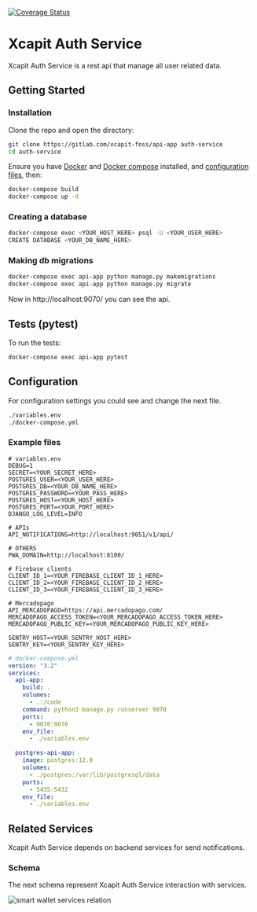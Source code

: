 [![Coverage Status](https://coveralls.io/repos/gitlab/xcapit-foss/api-app/badge.svg?branch=HEAD)](https://coveralls.io/gitlab/xcapit-foss/api-app?branch=HEAD)
# Xcapit Auth Service

Xcapit Auth Service is a rest api that manage all user related data. 

## Getting Started

### Installation

Clone the repo and open the directory:

```sh
git clone https://gitlab.com/xcapit-foss/api-app auth-service
cd auth-service
```

Ensure you have [Docker](https://www.docker.com/) and [Docker compose](https://docs.docker.com/compose/install/)
installed, and [configuration files](#configuration), then:

```sh
docker-compose build
docker-compose up -d
```

### Creating a database

```sh
docker-compose exec <YOUR_HOST_HERE> psql -U <YOUR_USER_HERE>
CREATE DATABASE <YOUR_DB_NAME_HERE>
```

### Making db migrations

```sh
docker-compose exec api-app python manage.py makemigrations 
docker-compose exec api-app python manage.py migrate
```

Now in http://localhost:9070/ you can see the api.

## Tests (pytest)

To run the tests:

```sh
docker-compose exec api-app pytest
```

<h2 id="configuration">Configuration</h2>
For configuration settings you could see and change the next file.

```sh
./variables.env
./docker-compose.yml
```

### Example files

```dotenv
# variables.env
DEBUG=1
SECRET=<YOUR_SECRET_HERE>
POSTGRES_USER=<YOUR_USER_HERE>
POSTGRES_DB=<YOUR_DB_NAME_HERE>
POSTGRES_PASSWORD=<YOUR_PASS_HERE>
POSTGRES_HOST=<YOUR_HOST_HERE>
POSTGRES_PORT=<YOUR_PORT_HERE>
DJANGO_LOG_LEVEL=INFO

# APIs
API_NOTIFICATIONS=http://localhost:9051/v1/api/

# OTHERS
PWA_DOMAIN=http://localhost:8100/

# Firebase clients
CLIENT_ID_1=<YOUR_FIREBASE_CLIENT_ID_1_HERE>
CLIENT_ID_2=<YOUR_FIREBASE_CLIENT_ID_2_HERE>
CLIENT_ID_3=<YOUR_FIREBASE_CLIENT_ID_3_HERE>

# Mercadopago
API_MERCADOPAGO=https://api.mercadopago.com/
MERCADOPAGO_ACCESS_TOKEN=<YOUR_MERCADOPAGO_ACCESS_TOKEN_HERE>
MERCADOPAGO_PUBLIC_KEY=<YOUR_MERCADOPAGO_PUBLIC_KEY_HERE>

SENTRY_HOST=<YOUR_SENTRY_HOST_HERE>
SENTRY_KEY=<YOUR_SENTRY_KEY_HERE>
```

```yaml
# docker-compose.yml
version: "3.2"
services:
  api-app:
    build: .
    volumes:
      - .:/code
    command: python3 manage.py runserver 9070
    ports:
      - 9070:9070
    env_file:
      - ./variables.env

  postgres-api-app:
    image: postgres:12.0
    volumes:
      - ./postgres:/var/lib/postgresql/data
    ports:
      - 5435:5432
    env_file:
      - ./variables.env
```

## Related Services

Xcapit Auth Service depends on backend services for send notifications. 

### Schema

The next schema represent Xcapit Auth Service interaction with services.

![smart wallet services relation](https://gitlab.com/xcapit-foss/documentation/-/raw/main/static/img/smart_wallet/XcapitSmartWallet_services_interaction.jpeg)

